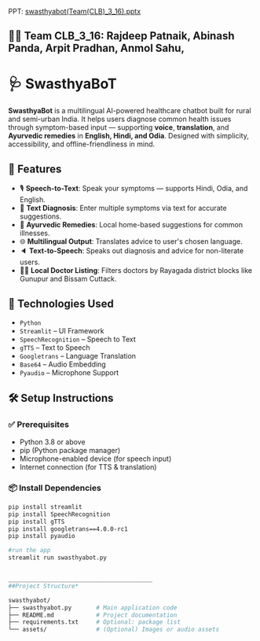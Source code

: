 PPT: [swasthyabot(Team(CLB)_3_16).pptx](https://github.com/user-attachments/files/21417439/swasthyabot.Team.CLB._3_16.pptx)

👨‍💻 Team CLB_3_16:
   Rajdeep Patnaik,
   Abinash Panda,
   Arpit Pradhan,
   Anmol Sahu,
  ---------------------
# 🩺 SwasthyaBoT
**SwasthyaBot** is a multilingual AI-powered healthcare chatbot built for rural and semi-urban India. It helps users diagnose common health issues through symptom-based input — supporting **voice**, **translation**, and **Ayurvedic remedies** in **English, Hindi, and Odia**. Designed with simplicity, accessibility, and offline-friendliness in mind.



## 🌟 Features

- 🎙️ **Speech-to-Text**: Speak your symptoms — supports Hindi, Odia, and English.
- 🧾 **Text Diagnosis**: Enter multiple symptoms via text for accurate suggestions.
- 🌿 **Ayurvedic Remedies**: Local home-based suggestions for common illnesses.
- 🌐 **Multilingual Output**: Translates advice to user's chosen language.
- 🔈 **Text-to-Speech**: Speaks out diagnosis and advice for non-literate users.
- 🧑‍⚕️ **Local Doctor Listing**: Filters doctors by Rayagada district blocks like Gunupur and Bissam Cuttack.



## 🧠 Technologies Used

- `Python`
- `Streamlit` – UI Framework
- `SpeechRecognition` – Speech to Text
- `gTTS` – Text to Speech
- `Googletrans` – Language Translation
- `Base64` – Audio Embedding
- `Pyaudio` – Microphone Support



## 🛠️ Setup Instructions

### ✅ Prerequisites

- Python 3.8 or above
- pip (Python package manager)
- Microphone-enabled device (for speech input)
- Internet connection (for TTS & translation)

### 📦 Install Dependencies

```bash
pip install streamlit
pip install SpeechRecognition
pip install gTTS
pip install googletrans==4.0.0-rc1
pip install pyaudio

#run the app
streamlit run swasthyabot.py


_________________________________________
##Project Structure*

swasthyabot/
├── swasthyabot.py       # Main application code
├── README.md            # Project documentation
├── requirements.txt     # Optional: package list
└── assets/              # (Optional) Images or audio assets
